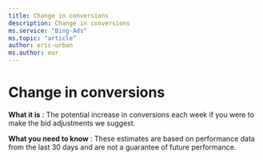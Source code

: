 ```yaml
---
title: Change in conversions
description: Change in conversions
ms.service: "Bing-Ads"
ms.topic: "article"
author: eric-urban
ms.author: eur
---
```


# Change in conversions

**What it is** : The potential increase in conversions each week if you were to make the bid adjustments we suggest.

**What you need to know** : These estimates are based on performance data from the last 30 days and are not a guarantee of future performance.


